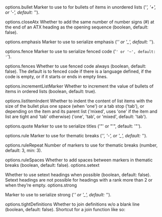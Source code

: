 options.bullet
Marker to use to for bullets of items in unordered lists ('*', '+', or '-', default: '*').

options.closeAtx
Whether to add the same number of number signs (#) at the end of an ATX heading as the opening sequence (boolean, default: false).

options.emphasis
Marker to use to serialize emphasis ('*' or '_', default: '*').

options.fence
Marker to use to serialize fenced code ('`' or '~', default: '`').

options.fences
Whether to use fenced code always (boolean, default: false). The default is to fenced code if there is a language defined, if the code is empty, or if it starts or ends in empty lines.

options.incrementListMarker
Whether to increment the value of bullets of items in ordered lists (boolean, default: true).

options.listItemIndent
Whether to indent the content of list items with the size of the bullet plus one space (when 'one') or a tab stop ('tab'), or depending on the item and its parent list ('mixed', uses 'one' if the item and list are tight and 'tab' otherwise) ('one', 'tab', or 'mixed', default: 'tab').

options.quote
Marker to use to serialize titles ('"' or "'", default: '"').

options.rule
Marker to use for thematic breaks ('*', '-', or '_', default: '*').

options.ruleRepeat
Number of markers to use for thematic breaks (number, default: 3, min: 3).

options.ruleSpaces
Whether to add spaces between markers in thematic breaks (boolean, default: false).
options.setext

Whether to use setext headings when possible (boolean, default: false). Setext headings are not possible for headings with a rank more than 2 or when they’re empty.
options.strong

Marker to use to serialize strong ('*' or '_', default: '*').

options.tightDefinitions
Whether to join definitions w/o a blank line (boolean, default: false). Shortcut for a join function like so:
